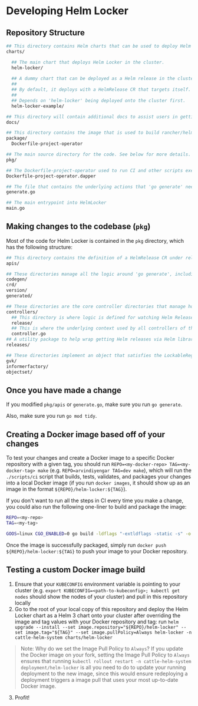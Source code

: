 # Developing Helm Locker

## Repository Structure

```bash
## This directory contains Helm charts that can be used to deploy Helm Locker in a Kubernetes cluster in the cattle-helm-system namespace
charts/

  ## The main chart that deploys Helm Locker in the cluster.
  helm-locker/
  
  ## A dummy chart that can be deployed as a Helm release in the cluster under the release name 'helm-locker-example' and the namespace 'cattle-helm-system'
  ##
  ## By default, it deploys with a HelmRelease CR that targets itself.
  ##
  ## Depends on 'helm-locker' being deployed onto the cluster first.
  helm-locker-example/

## This directory will contain additional docs to assist users in getting started with using Helm Locker
docs/

## This directory contains the image that is used to build rancher/helm-locker, which is hosted on hub.docker.com
package/
  Dockerfile-project-operator

## The main source directory for the code. See below for more details.
pkg/

## The Dockerfile-project-operator used to run CI and other scripts executed by make in a Docker container (powered by https://github.com/rancher/dapper)
Dockerfile-project-operator.dapper

## The file that contains the underlying actions that 'go generate' needs to execute on a call to it. Includes the logic for generating controllers and updating crds.yaml under the crds/ directory
generate.go

## The main entrypoint into HelmLocker
main.go
```

## Making changes to the codebase (`pkg`)

Most of the code for Helm Locker is contained in the `pkg` directory, which has the following structure:

```bash
## This directory contains the definition of a HelmRelease CR under release.go; if you need to add new fields to HelmRelease CRs, this is where you would make the change
apis/

## These directories manage all the logic around 'go generate', including the creation of the 'generated/' directory that contains all the underlying controllers that are auto-generated based on the API definition of the HelmRelease CR defined under 'apis/'
codegen/
crd/
version/
generated/

## These directories are the core controller directories that manage how the operator watches HelmReleases and executes operations on the underlying in-memory ObjectSet LockableRegister (Lock, Unlock, Set, Delete)
controllers/
  ## This directory is where logic is defined for watching Helm Release Secrets targeted by HelmReleases and automatically keeping resources locked or unlocked
  release/
  ## This is where the underlying context used by all controllers of this operator are registered, all using the same underlying SharedControllerFactory
  controller.go
## A utility package to help wrap getting Helm releases via Helm library calls
releases/

## These directories implement an object that satisfies the LockableRegister interface; it is used as an underlying set of libraries that Helm Locker calls upon to achieve locking or unlocking HelmReleases (tracked as ObjectSets, or a []runtime.Object) and dynamically starting controllers based on GVKs observed in tracked object sets
gvk/
informerfactory/
objectset/
```

## Once you have made a change

If you modified `pkg/apis` or `generate.go`, make sure you run `go generate`.

Also, make sure you run `go mod tidy`.

## Creating a Docker image based off of your changes

To test your changes and create a Docker image to a specific Docker repository with a given tag, you should run `REPO=<my-docker-repo> TAG=<my-docker-tag> make` (e.g. `REPO=arvindiyengar TAG=dev make`), which will run the `./scripts/ci` script that builds, tests, validates, and packages your changes into a local Docker image (if you run `docker images`, it should show up as an image in the format `${REPO}/helm-locker:${TAG}`).

If you don't want to run all the steps in CI every time you make a change, you could also run the following one-liner to build and package the image:

```bash
REPO=<my-repo>
TAG=<my-tag>

GOOS=linux CGO_ENABLED=0 go build -ldflags "-extldflags -static -s" -o bin/helm-locker && REPO=${REPO} TAG=${TAG} make package
```

Once the image is successfully packaged, simply run `docker push ${REPO}/helm-locker:${TAG}` to push your image to your Docker repository.

## Testing a custom Docker image build

1. Ensure that your `KUBECONFIG` environment variable is pointing to your cluster (e.g. `export KUBECONFIG=<path-to-kubeconfig>; kubectl get nodes` should show the nodes of your cluster) and pull in this repository locally
2. Go to the root of your local copy of this repository and deploy the Helm Locker chart as a Helm 3 chart onto your cluster after overriding the image and tag values with your Docker repository and tag: run `helm upgrade --install --set image.repository="${REPO}/helm-locker" --set image.tag="${TAG}" --set image.pullPolicy=Always helm-locker -n cattle-helm-system charts/helm-locker`
> Note: Why do we set the Image Pull Policy to `Always`? If you update the Docker image on your fork, setting the Image Pull Policy to `Always` ensures that running `kubectl rollout restart -n cattle-helm-system deployment/helm-locker` is all you need to do to update your running deployment to the new image, since this would ensure redeploying a deployment triggers a image pull that uses your most up-to-date Docker image.
3. Profit!